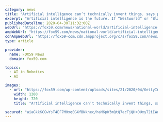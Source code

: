 ```yaml
---
category: news
title: "Artificial intelligence can’t technically invent things, says patent office"
excerpt: "Artificial intelligence is the future. If “Westworld” or “Black Mirror” are to be believed, there will soon come a day when the computers rule us all. But for now, an"
publishedDateTime: 2020-04-30T11:32:00Z
webUrl: "https://fox59.com/news/national-world/artificial-intelligence-cant-technically-invent-things-says-patent-office/"
ampWebUrl: "https://fox59.com/news/national-world/artificial-intelligence-cant-technically-invent-things-says-patent-office/amp/"
cdnAmpWebUrl: "https://fox59-com.cdn.ampproject.org/c/s/fox59.com/news/national-world/artificial-intelligence-cant-technically-invent-things-says-patent-office/amp/"
type: article

provider:
  name: FOX59 News
  domain: fox59.com

topics:
  - AI in Robotics
  - AI

images:
  - url: "https://fox59.com/wp-content/uploads/sites/21/2020/04/GettyImages-1176548169.jpg?w=1024&h=720&crop=1&resize=1280,720"
    width: 1280
    height: 720
    title: "Artificial intelligence can’t technically invent things, says patent office"

secured: "aiaGkkKCGwYsT4EF7M0xq0GXfBNkhec/haM6pW3mQtQ7acTjQH+OUxyT2iIWn7h+XGNvVGw/r5NDFfq7GIEIJ8PgY9EvMji+zRLaebg7wwCDwPR5HhuxHqnlxjhxubbKBQ8Y2qWtMCBJVyQ2flOuV3uuHbpzJGquxTUeTjLSG3dcQ1/+1+fqF4FOLZxMhOa2wC34lAGwngTcPZ2JXwsSATDtSDozE/+V/pydUD+9K316vAxuRbuBTecSdTXooIu73FCWMc1WoGS2R5UCP2tLMy4w3pXtI9aB5dBxWywFdyiXqWDab/svj1gxcrlDGJW2;ZdcK3QEiKoh+zK7VydTVMQ=="
---
```


